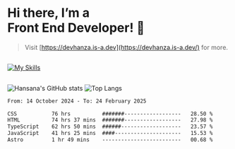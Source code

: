 # Hi there, I’m a<br>Front End Developer! 👋
> Visit [https://devhanza.is-a.dev](https://devhanza.is-a.dev/) for more.

##
[![My Skills](https://skillicons.dev/icons?i=html,css,js,tailwind,sass,bootstrap,ts,angular,nodejs,express,py,wordpress,figma,ps)](https://hansana.is-a.dev)
##
![Hansana's GitHub stats](https://github-readme-stats.vercel.app/api?username=DevHanza\&hide=issues\&show_icons=true&theme=dark)
![Top Langs](https://github-readme-stats.vercel.app/api/top-langs/?username=DevHanza\&layout=compact&theme=dark)

<!--START_SECTION:waka-->

```txt
From: 14 October 2024 - To: 24 February 2025

CSS           76 hrs          #######------------------   28.50 %
HTML          74 hrs 37 mins  #######------------------   27.98 %
TypeScript    62 hrs 50 mins  ######-------------------   23.57 %
JavaScript    41 hrs 25 mins  ####---------------------   15.53 %
Astro         1 hr 49 mins    -------------------------   00.68 %
```

<!--END_SECTION:waka-->

